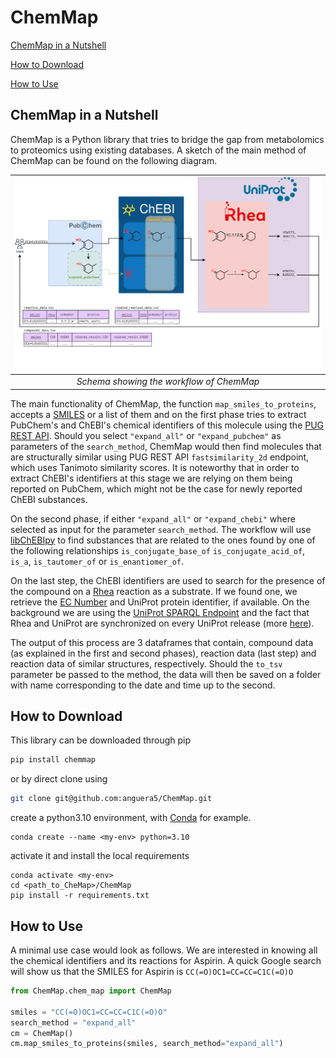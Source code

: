 # ChemMap

[ChemMap in a Nutshell](#chemmap-in-a-nutshell)

[How to Download](#how-to-download)

[How to Use](#how-to-use)

## ChemMap in a Nutshell

ChemMap is a Python library that tries to bridge the gap from metabolomics to proteomics using existing databases.
A sketch of the main method of ChemMap can be found on the following diagram.

| ![app_schema.png](assets/app_schema.png) | 
|:----------------------------------------:| 
| *Schema showing the workflow of ChemMap* |

The main functionality of ChemMap, the function `map_smiles_to_proteins`, accepts a 
[SMILES](https://www.daylight.com/dayhtml/doc/theory/theory.smiles.html) or a list of them and on the first phase 
tries to extract PubChem's and ChEBI's chemical identifiers of this molecule using the 
[PUG REST API](https://pubchem.ncbi.nlm.nih.gov/docs/pug-rest-tutorial). Should you select `"expand_all"`
or `"expand_pubchem"` as parameters of the `search_method`, ChemMap would then find molecules that are structurally 
similar using PUG REST API `fastsimilarity_2d` endpoint, which uses Tanimoto similarity scores. It is noteworthy that
in order to extract ChEBI's identifiers at this stage we are relying on them being reported on PubChem, which might not
be the case for newly reported ChEBI substances.

On the second phase, if either `"expand_all"` or `"expand_chebi"` where selected as input for the parameter 
`search_method`. The workflow will use [libChEBIpy](https://github.com/libChEBI/libChEBIpy) to find substances that are 
related to the ones found by one of the following relationships `is_conjugate_base_of` `is_conjugate_acid_of`, `is_a`, 
`is_tautomer_of` or `is_enantiomer_of`.

On the last step, the ChEBI identifiers are used to search for the presence of the compound on a [Rhea](https://www.rhea-db.org/) 
reaction as a substrate. If we found one, we retrieve the [EC Number](https://en.wikipedia.org/wiki/Enzyme_Commission_number) and 
UniProt protein identifier, if available. On the background we are using the [UniProt SPARQL Endpoint](https://sparql.uniprot.org/) and
the fact that Rhea and UniProt are synchronized on every UniProt release (more 
[here](https://www.uniprot.org/help/synchronization)).

The output of this process are 3 dataframes that contain, compound data (as explained in the first and second phases),
reaction data (last step) and reaction data of similar structures, respectively. Should the `to_tsv` parameter
be passed to the method, the data will then be saved on a folder with name corresponding to the date and time up to the
second.

## How to Download

This library can be downloaded through pip 

```bash
pip install chemmap
```

or by direct clone using

```bash
git clone git@github.com:anguera5/ChemMap.git
```

create a python3.10 environment, with
[Conda](https://docs.conda.io/projects/conda/en/latest/user-guide/install/index.html#regular-installation) for example.

```conda
conda create --name <my-env> python=3.10
```

activate it and install the local requirements 

```
conda activate <my-env>
cd <path_to_CheMap>/ChemMap
pip install -r requirements.txt
```

## How to Use

A minimal use case would look as follows. We are interested in knowing all the chemical identifiers and its reactions
for Aspirin. A quick Google search will show us that the SMILES for Aspirin is `CC(=O)OC1=CC=CC=C1C(=O)O`

```python
from ChemMap.chem_map import ChemMap

smiles = "CC(=O)OC1=CC=CC=C1C(=O)O"
search_method = "expand_all"
cm = ChemMap()
cm.map_smiles_to_proteins(smiles, search_method="expand_all")
```